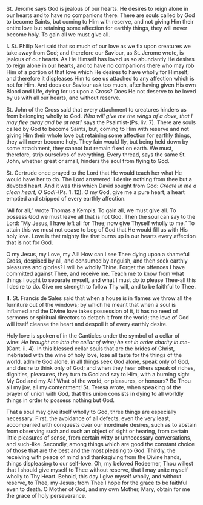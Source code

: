 
St. Jerome says God is jealous of our hearts. He desires to reign alone in our hearts and to have no companions there. There are souls called by God to become Saints, but coming to Him with reserve, and not giving Him their entire love but retaining some affection for earthly things, they will never become holy. To gain all we must give all.

**I\.** St. Philip Neri said that so much of our love as we fix upon creatures we take away from God; and therefore our Saviour, as St. Jerome wrote, is jealous of our hearts. As He Himself has loved us so abundantly He desires to reign alone in our hearts, and to have no companions there who may rob Him of a portion of that love which He desires to have wholly for Himself; and therefore it displeases Him to see us attached to any affection which is not for Him. And does our Saviour ask too much, after having given His own Blood and Life, dying for us upon a Cross? Does He not deserve to be loved by us with all our hearts, and without reserve.

St. John of the Cross said that every attachment to creatures hinders us from belonging wholly to God. _Who will give me the wings of a dove, that I may flee away and be at rest?_ says the Psalmist-(Ps. liv. 7). There are souls called by God to become Saints, but, coming to Him with reserve and not giving Him their whole love but retaining some affection for earthly things, they will never become holy. They fain would fly, but being held down by some attachment, they cannot but remain fixed on earth. We must, therefore, strip ourselves of everything. Every thread, says the same St. John, whether great or small, hinders the soul from flying to God.

St. Gertrude once prayed to the Lord that He would teach her what He would have her to do. The Lord answered: I desire nothing from thee but a devoted heart. And it was this which David sought from God: _Create in me a clean heart, O God!_-(Ps. 1. 12). O my God, give me a pure heart; a heart emptied and stripped of every earthly affection.

“All for all,” wrote Thomas a Kempis. To gain all, we must give all. To possess God we must leave all that is not God. Then the soul can say to the Lord: “My Jesus, I have left all for Thee; now give Thyself wholly to me.” To attain this we must not cease to beg of God that He would fill us with His holy love. Love is that mighty fire that burns up in our hearts every affection that is not for God.

O my Jesus, my Love, my All! How can I see Thee dying upon a shameful Cross, despised by all, and consumed by anguish, and then seek earthly pleasures and glories? I will be wholly Thine. Forget the offences I have committed against Thee, and receive me. Teach me to know from what things I ought to separate myself, and what I must do to please Thee-all this I desire to do. Give me strength to follow Thy will, and to be faithful to Thee.

**II\.** St. Francis de Sales said that when a house is in flames we throw all the furniture out of the windows; by which he meant that when a soul is inflamed and the Divine love takes possession of it, it has no need of sermons or spiritual directors to detach it from the world; the love of God will itself cleanse the heart and despoil it of every earthly desire.

Holy love is spoken of in the Canticles under the symbol of a cellar of wine: _He brought me into the cellar of wine; he set in order charity in me_-(Cant. ii. 4). In this blessed cellar souls that are the brides of Christ, inebriated with the wine of holy love, lose all taste for the things of the world, admire God alone, in all things seek God alone, speak only of God, and desire to think only of God; and when they hear others speak of riches, dignities, pleasures, they turn to God and say to Him, with a burning sigh: My God and my All! What of the world, or pleasures, or honours? Be Thou all my joy, all my contentment! St. Teresa wrote, when speaking of the prayer of union with God, that this union consists in dying to all worldly things in order to possess nothing but God.

That a soul may give itself wholly to God, three things are especially necessary: First, the avoidance of all defects, even the very least, accompanied with conquests over our inordinate desires, such as to abstain from observing such and such an object of sight or hearing, from certain little pleasures of sense, from certain witty or unnecessary conversations, and such-like. Secondly, among things which are good the constant choice of those that are the best and the most pleasing to God. Thirdly, the receiving with peace of mind and thanksgiving from the Divine hands, things displeasing to our self-love. Oh, my beloved Redeemer, Thou willest that I should give myself to Thee without reserve, that I may unite myself wholly to Thy Heart. Behold, this day I give myself wholly, and without reserve, to Thee, my Jesus; from Thee I hope for the grace to be faithful even to death. O Mother of God, and my own Mother, Mary, obtain for me the grace of holy perseverance.

